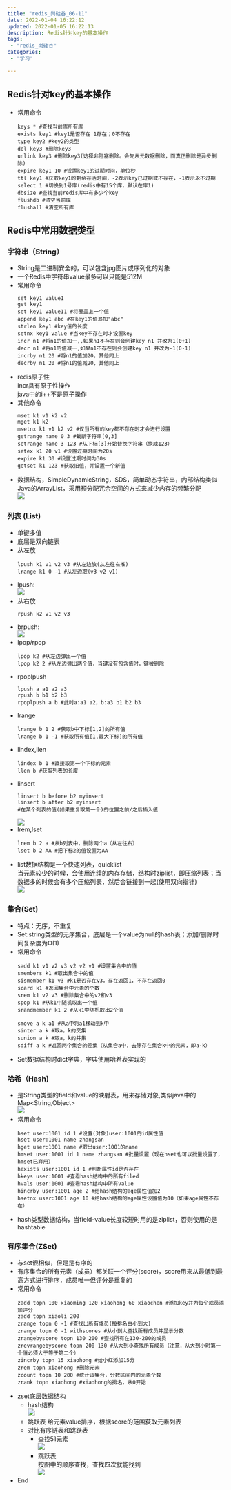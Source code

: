 ```yaml
---
title: "redis_尚硅谷_06-11"
date: 2022-01-04 16:22:12  
updated: 2022-01-05 16:22:13 
description: Redis针对key的基本操作
tags: 
 - "redis_尚硅谷"
categories:
 - "学习" 

---
```


## Redis针对key的基本操作
* 常用命令  
  ``` 
  keys * #查找当前库所有库
  exists key1 #key1是否存在 1存在；0不存在
  type key2 #key2的类型
  del key3 #删除key3
  unlink key3 #删除key3(选择非阻塞删除。会先从元数据删除，而真正删除是异步删除)
  expire key1 10 #设置key1的过期时间，单位秒
  ttl key1 #获取key1的剩余存活时间，-2表示key已过期或不存在，-1表示永不过期
  select 1 #切换到1号库(redis中有15个库，默认在库1)
  dbsize #查找当前redis库中有多少个key
  flushdb #清空当前库
  flushall #清空所有库
  ```
## Redis中常用数据类型
### 字符串（String）
* String是二进制安全的，可以包含jpg图片或序列化的对象
* 一个Redis中字符串value最多可以只能是512M
* 常用命令  
  ``` 
  set key1 value1
  get key1 
  set key1 value11 #将覆盖上一个值
  append key1 abc #在key1的值追加"abc"
  strlen key1 #key值的长度
  setnx key1 value #当key不存在时才设置key
  incr n1 #将n1的值加一,,如果n1不存在则会创建key n1 并改为1(0+1)
  decr n1 #将n1的值减一,如果n1不存在则会创建key n1 并改为-1(0-1)
  incrby n1 20 #将n1的值加20，其他同上
  decrby n1 20 #将n1的值减20，其他同上
  ```
* redis原子性  
incr具有原子性操作  
java中的i++不是原子操作  
* 其他命令  
  ``` 
  mset k1 v1 k2 v2
  mget k1 k2 
  msetnx k1 v1 k2 v2 #仅当所有的key都不存在时才会进行设置
  getrange name 0 3 #截断字符串[0,3]
  setrange name 3 123 #从下标[3]开始替换字符串（换成123）
  setex k1 20 v1 #设置过期时间为20s
  expire k1 30 #设置过期时间为30s
  getset k1 123 #获取旧值，并设置一个新值
  ```
* 数据结构，SimpleDynamicString，SDS，简单动态字符串，内部结构类似Java的ArrayList，采用预分配冗余空间的方式来减少内存的频繁分配  
![](images/mypost/1642384642245.png)  
### 列表 (List)  
* 单键多值  
* 底层是双向链表  
* 从左放 
  ``` 
  lpush k1 v1 v2 v3 #从左边放(从左往右推)
  lrange k1 0 -1 #从左边取(v3 v2 v1)
  ```
* lpush:  
![](images/mypost/1642384992243.png)  
* 从右放  
  ``` 
  rpush k2 v1 v2 v3 
  ```
* brpush:  
![](images/mypost/1642385552581.png)  
* lpop/rpop  
  ``` 
  lpop k2 #从左边弹出一个值
  lpop k2 2 #从左边弹出两个值，当键没有包含值时，键被删除
  ```
* rpoplpush  
  ``` 
  lpush a a1 a2 a3
  rpush b b1 b2 b3
  rpoplpush a b #此时a:a1 a2，b:a3 b1 b2 b3
  ```
* lrange
  ``` 
  lrange b 1 2 #获取b中下标[1,2]的所有值
  lrange b 1 -1 #获取所有值[1,最大下标]的所有值
  ```
* lindex,llen
  ``` 
  lindex b 1 #直接取第一个下标的元素
  llen b #获取列表的长度
  ```
* linsert 
  ``` 
  linsert b before b2 myinsert
  linsert b after b2 myinsert
  #在某个列表的值(如果重复取第一个)的位置之前/之后插入值
  ```
  ![](images/mypost/1642405713546.png)
* lrem,lset
  ``` 
  lrem b 2 a #从b列表中，删除两个a（从左往右）
  lset b 2 AA #把下标2的值设置为AA
  ```
* list数据结构是一个快速列表，quicklist  
当元素较少的时候，会使用连续的内存存储，结构时ziplist，即压缩列表；当数据多的时候会有多个压缩列表，然后会链接到一起(使用双向指针)  
![](images/mypost/1642405814686.png)
### 集合(Set)
* 特点：无序，不重复  
* Set:string类型的无序集合，底层是一个value为null的hash表；添加/删除时间复杂度为O(1)
* 常用命令  
  ``` 
  sadd k1 v1 v2 v3 v2 v2 v1 #设置集合中的值
  smembers k1 #取出集合中的值
  sismember k1 v3 #k1是否存在v3，存在返回1，不存在返回0
  scard k1 #返回集合中元素的个数
  srem k1 v2 v3 #删除集合中的v2和v3
  spop k1 #从k1中随机取出一个值
  srandmember k1 2 #从k1中随机取出2个值
  ```
  ``` 
  smove a k a1 #从a中将a1移动到k中
  sinter a k #取a，k的交集
  sunion a k #取a，k的并集
  sdiff a k #返回两个集合的差集（从集合a中，去除存在集合k中的元素，即a-k）
  ```
* Set数据结构时dict字典，字典使用哈希表实现的
### 哈希（Hash)
* 是String类型的field和value的映射表，用来存储对象,类似java中的Map<String,Object>    
![](images/mypost/1642405567709.png)  
* 常用命令
  ``` 
  hset user:1001 id 1 #设置(对象)user:1001的id属性值
  hset user:1001 name zhangsan 
  hget user:1001 name #取出user:1001的name
  hmset user:1001 id 1 name zhangsan #批量设置（现在hset也可以批量设置了，hmset已弃用）
  hexists user:1001 id 1 #判断属性id是否存在
  hkeys user:1001 #查看hash结构中的所有filed
  hvals user:1001 #查看hash结构中所有value
  hincrby user:1001 age 2 #给hash结构的age属性值加2
  hsetnx user:1001 age 10 #给hash结构的age属性设置值为10（如果age属性不存在）
  ```
* hash类型数据结构，当field-value长度较短时用的是ziplist，否则使用的是hashtable
### 有序集合(ZSet)
* 与set很相似，但是是有序的
* 有序集合的所有元素（成员）都关联一个评分(score)，score用来从最低到最高方式进行排序，成员唯一但评分是重复的
* 常用命令
  ``` 
  zadd topn 100 xiaoming 120 xiaohong 60 xiaochen #添加key并为每个成员添加评分
  zadd topn xiaoli 200 
  zrange topn 0 -1 #查找出所有成员(按排名由小到大)
  zrange topn 0 -1 withscores #从小到大查找所有成员并显示分数
  zrangebyscore topn 130 200 #查找所有在130-200的成员
  zrevrangebyscore topn 200 130 #从大到小查找所有成员（注意，从大到小时第一个值必须大于等于第二个）
  zincrby topn 15 xiaohong #给小红添加15分
  zrem topn xiaohong #删除元素
  zcount topn 10 200 #统计该集合，分数区间内的元素个数
  zrank topn xiaohong #xiaohong的排名，从0开始
  ```
* zset底层数据结构
  * hash结构  
  ![](images/mypost/1642408140352.png)
  * 跳跃表
  给元素value排序，根据score的范围获取元素列表
  * 对比有序链表和跳跃表  
    * 查找51元素  
    ![](images/mypost/1642408284497.png)
    * 跳跃表  
    按图中的顺序查找，查找四次就能找到  
    ![](images/mypost/1642408430332.png)
* End